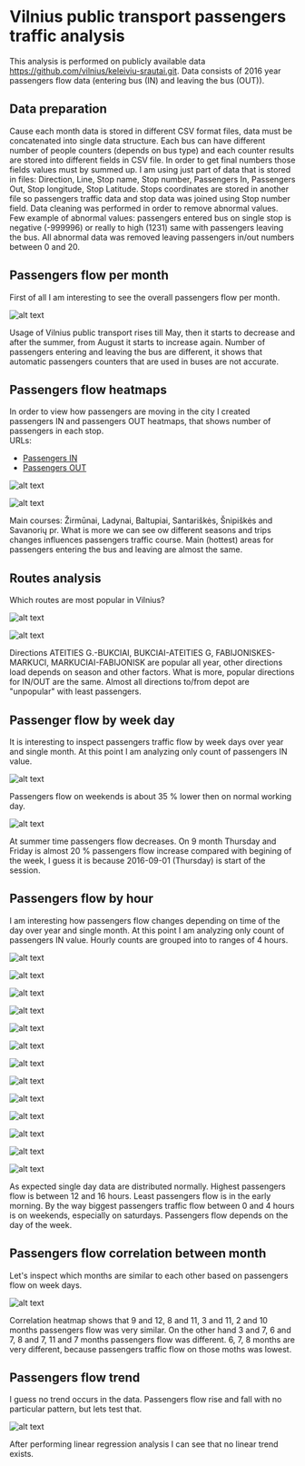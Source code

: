 # Vilnius public transport passengers traffic analysis

This analysis is performed on publicly available data https://github.com/vilnius/keleiviu-srautai.git. Data consists of 2016 year passengers flow data (entering bus (IN) and leaving the bus (OUT)). 

## Data preparation 

Cause each month data is stored in different CSV format files, data must be concatenated into single data structure. Each bus can have different number of people counters (depends on bus type) and each counter results are stored into different fields in CSV file. In order to get final numbers those fields values must by summed up. I am using just part of data that is stored in files: Direction, Line, Stop name, Stop number, Passengers In, Passengers Out, Stop longitude, Stop Latitude. Stops coordinates are stored in another file so passengers traffic data and stop data was joined using Stop number field. Data cleaning was performed in order to remove abnormal values. Few example of abnormal values: passengers entered bus on single stop is negative (-999996) or really to high (1231) same with passengers leaving the bus. All abnormal data was removed leaving passengers in/out numbers between 0 and 20.

## Passengers flow per month

First of all I am interesting to see the overall passengers flow per month. 

![alt text](docs/passengers%20per%20month.png "passengers per month bar")

Usage of Vilnius public transport rises till May, then it starts to decrease and after the summer, from August it starts to increase again. Number of passengers entering and leaving the bus are different, it shows that automatic passengers counters that are used in buses are not accurate.

## Passengers flow heatmaps

In order to view how passengers are moving in the city I created passengers IN and passengers OUT heatmaps, that shows number of passengers in each stop.  
URLs:
* [Passengers IN](https://cdn.rawgit.com/tomasrasymas/vilnius-public-transport-passengers-traffic-analysis/master/docs/in__heatmap.html)
* [Passengers OUT](https://cdn.rawgit.com/tomasrasymas/vilnius-public-transport-passengers-traffic-analysis/master/docs/out__heatmap.html)

![alt text](docs/heatmap%20passengers%20in.png "passengers in heatmap")

![alt text](docs/heatmap%20passengers%20out.png "passengers out heatmap")

Main courses: Žirmūnai, Ladynai, Baltupiai, Santariškės, Šnipiškės and Savanorių pr. What is more we can see ow different seasons and trips changes influences passengers traffic course. Main (hottest) areas for passengers entering the bus and leaving are almost the same.

## Routes analysis

Which routes are most popular in Vilnius?

![alt text](docs/popular%20routes%20passengers%20in.png "popular routes passengers in")

![alt text](docs/popular%20routes%20passengers%20out.png "popular routes passengers out")


Directions ATEITIES G.-BUKCIAI, BUKCIAI-ATEITIES G, FABIJONISKES-MARKUCI, MARKUCIAI-FABIJONISK are popular all year, other directions load depends on season and other factors. What is more, popular directions for IN/OUT are the same. Almost all directions to/from depot are "unpopular" with least passengers. 

## Passenger flow by week day

It is interesting to inspect passengers traffic flow by week days over year and single month. At this point I am analyzing only count of passengers IN value.

![alt text](docs/Passengers%20flow%20by%20week%20per%20year.png "passengers flow by weekday over year")

Passengers flow on weekends is about 35 % lower then on normal working day.

![alt text](docs/Passengers%20flow%20by%20weekday.png "passengers flow by weekday")

At summer time passengers flow decreases. On 9 month Thursday and Friday is almost 20 % passengers flow increase compared with begining of the week, I guess it is because 2016-09-01 (Thursday) is start of the session.

## Passengers flow by hour

I am interesting how passengers flow changes depending on time of the day over year and single month. At this point I am analyzing only count of passengers IN value. Hourly counts are grouped into to ranges of 4 hours.

![alt text](docs/Passengers%20flow%20by%20hours%20over%20year.png "passengers flow pver year")

![alt text](docs/Passengers%20flow%20by%20hours%201.png "passengers flow 1 month")

![alt text](docs/Passengers%20flow%20by%20hours%202.png "passengers flow 2 month")

![alt text](docs/Passengers%20flow%20by%20hours%203.png "passengers flow 3 month")

![alt text](docs/Passengers%20flow%20by%20hours%204.png "passengers flow 4 month")

![alt text](docs/Passengers%20flow%20by%20hours%205.png "passengers flow 5 month")

![alt text](docs/Passengers%20flow%20by%20hours%206.png "passengers flow 6 month")

![alt text](docs/Passengers%20flow%20by%20hours%207.png "passengers flow 7 month")

![alt text](docs/Passengers%20flow%20by%20hours%208.png "passengers flow 8 month")

![alt text](docs/Passengers%20flow%20by%20hours%209.png "passengers flow 9 month")

![alt text](docs/Passengers%20flow%20by%20hours%2010.png "passengers flow 10 month")

![alt text](docs/Passengers%20flow%20by%20hours%2011.png "passengers flow 11 month")

![alt text](docs/Passengers%20flow%20by%20hours%2012.png "passengers flow 12 month")

As expected single day data are distributed normally. Highest passengers flow is between 12 and 16 hours. Least passengers flow is in the early morning. By the way biggest passengers traffic flow between 0 and 4 hours is on weekends, especially on saturdays. Passengers flow depends on the day of the week.

## Passengers flow correlation between month

Let's inspect which months are similar to each other based on passengers flow on week days.

![alt text](docs/Passengers%20flow%20correlation%20between%20month.png "passengers flow correlation")

Correlation heatmap shows that 9 and 12, 8 and 11, 3 and 11, 2 and 10 months passengers flow was very similar. On the other hand 3 and 7, 6 and 7, 8 and 7, 11 and 7 months passengers flow was different. 6, 7, 8 months are very different, because passengers traffic flow on those moths was lowest.

## Passengers flow trend

I guess no trend occurs in the data. Passengers flow rise and fall with no particular pattern, but lets test that.

![alt text](docs/passengers%20flow%20trend.png "passengers flow trend")

After performing linear regression analysis I can see that no linear trend exists.